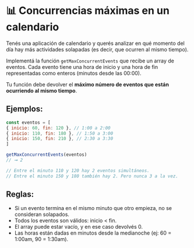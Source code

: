 # 📊 Concurrencias máximas en un calendario

Tenés una aplicación de calendario y querés analizar en qué momento del día hay más actividades solapadas (es decir, que ocurren al mismo tiempo).

Implementá la función `getMaxConcurrentEvents` que recibe un array de eventos. Cada evento tiene una hora de inicio y una hora de fin representadas como enteros (minutos desde las 00:00).

Tu función debe devolver el **máximo número de eventos que están ocurriendo al mismo tiempo**.

## Ejemplos:
```javascript
const eventos = [
{ inicio: 60, fin: 120 }, // 1:00 a 2:00
{ inicio: 110, fin: 180 }, // 1:50 a 3:00
{ inicio: 150, fin: 210 }, // 2:30 a 3:30
]

getMaxConcurrentEvents(eventos)
// ➞ 2

// Entre el minuto 110 y 120 hay 2 eventos simultáneos.
// Entre el minuto 150 y 180 también hay 2. Pero nunca 3 a la vez.
```

## Reglas:

- Si un evento termina en el mismo minuto que otro empieza, no se consideran solapados.
- Todos los eventos son válidos: inicio < fin.
- El array puede estar vacío, y en ese caso devolvés 0.
- Las horas están dadas en minutos desde la medianoche (ej: 60 = 1:00am, 90 = 1:30am).
